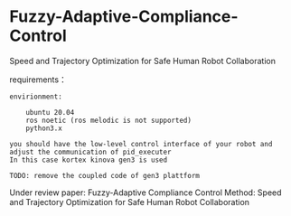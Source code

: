# Fuzzy-Adaptive-Compliance-Control
Speed and Trajectory Optimization for Safe Human Robot Collaboration

 requirements：

    envirionment:

        ubuntu 20.04
        ros noetic (ros melodic is not supported)
        python3.x

    you should have the low-level control interface of your robot and adjust the communication of pid_executer
    In this case kortex kinova gen3 is used

    TODO: remove the coupled code of gen3 plattform
    



Under review paper: Fuzzy-Adaptive Compliance Control Method: Speed and Trajectory Optimization for Safe Human Robot Collaboration
